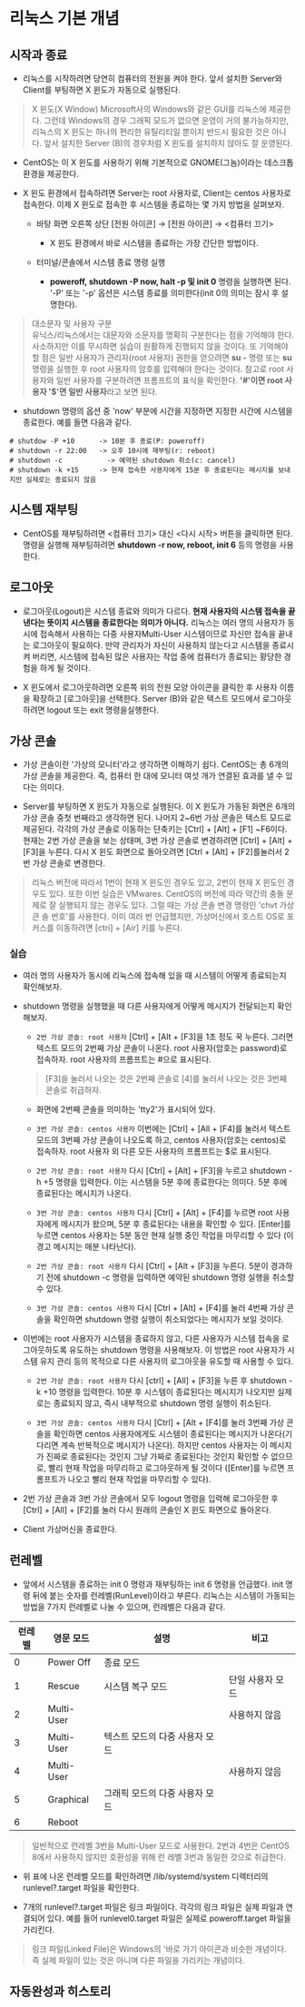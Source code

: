 # 리눅스 기본 개념

## 시작과 종료 
- 리눅스를 시작하려면 당연히 컴퓨터의 전원을 켜야 한다. 앞서 설치한 Server와 Client를 부팅하면 X 윈도가 자동으로 실행된다.

> X 윈도(X Window) Microsoft사의 Windows와 같은 GUI를 리눅스에 제공한다. 그런데 Windows의 경우 그래픽 모드가 없으면 운영이 거의 불가능하지만, 리눅스의 X 윈도는 하나의 편리한 유틸리티일 뿐이지 반드시 필요한 것은 아니다. 앞서 설치한 Server (B)의 경우처럼 X 윈도를 설치하지 않아도 잘 운영된다.

- CentOS는 이 X 윈도를 사용하기 위해 기본적으로 GNOME(그놈)이라는 데스크톱 환경을 제공한다.

- X 윈도 환경에서 접속하려면 Server는 root 사용자로, Client는 centos 사용자로 접속한다. 이제 X 윈도로 접속한 후 시스템을 종료하는 몇 가지 방법을 살펴보자.

	- 바탕 화면 오른쪽 상단 [전원 아이콘] → [전원 아이콘] → \<컴퓨터 끄기\>
		- X 윈도 환경에서 바로 시스템을 종료하는 가장 간단한 방법이다.
	
	- 터미널/콘솔에서 시스템 종료 명령 실행
		- <b>poweroff, shutdown -P now, halt -p 및 init 0</b> 명령을 실행하면 된다. '-P' 또는 '-p' 옵션은 시스템 종료를 의미한다(init 0의 의미는 잠시 후 설명한다).

> 대소문자 및 사용자 구분<br>유닉스/리눅스에서는 대문자와 소문자를 명확히 구분한다는 점을 기억해야 한다. 사소하지만 이를 무시하면 실습이 원활하게 진행되지 않을 것이다. 또 기억해야 할 점은 일반 사용자가 관리자(root 사용자) 권한을 얻으려면 <b>su -</b> 명령 또는 <b>su</b> 명령을 실행한 후 root 사용자의 암호를 입력해야 한다는 것이다. 참고로 root 사용자와 일반 사용자를 구분하려면 프롬프트의 표식을 확인한다. <b>'#'이면 root 사용자 '$'면 일반 사용자</b>라고 보면 된다.

- shutdown 명령의 옵션 중 'now' 부분에 시간을 지정하면 지정한 시간에 시스템을 종료한다. 예를 들면 다음과 같다.

```
# shutdow -P +10      -> 10분 후 종료(P: poweroff)
# shutdown -r 22:00   -> 오후 10시에 재부팅(r: reboot)
# shutdown -c           -> 예약된 shutdown 취소(c: cancel)
# shutdown -k +15     -> 현재 접속한 사용자에게 15분 후 종료된다는 메시지를 보내지만 실제로는 종료되지 않음
```

## 시스템 재부팅

- CentOS를 재부팅하려면 \<컴퓨터 끄기\> 대신 \<다시 시작\> 버튼을 클릭하면 된다. 명령을 실행해 재부팅하려면 <b>shutdown -r now, reboot, init 6</b> 등의 명령을 사용한다.

## 로그아웃

- 로그아웃(Logout)은 시스템 종료와 의미가 다르다. <b>현재 사용자의 시스템 접속을 끝낸다는 뜻이지 시스템을 종료한다는 의미가 아니다.</b> 리눅스는 여러 명의 사용자가 동시에 접속해서 사용하는 다중 사용자Multi-User 시스템이므로 자신만 접속을 끝내는 로그아웃이 필요하다. 만약 관리자가 자신이 사용하지 않는다고 시스템을 종료시켜 버리면, 시스템에 접속된 많은 사용자는 작업 중에 컴퓨터가 종료되는 황당한 경험을 하게 될 것이다.

- X 윈도에서 로그아웃하려면 오른쪽 위의 전원 모양 아이콘을 클릭한 후 사용자 이름을 확장하고 \[로그아웃\]을 선택한다. Server (B)와 같은 텍스트 모드에서 로그아웃하려면 logout 또는 exit 명령을실행한다.


## 가상 콘솔

- 가상 콘솔이란 '가상의 모니터'라고 생각하면 이해하기 쉽다. CentOS는 총 6개의 가상 콘솔을 제공한다. 즉, 컴퓨터 한 대에 모니터 여섯 개가 연결된 효과를 낼 수 있다는 의미다.

- Server를 부팅하면 X 윈도가 자동으로 실행된다. 이 X 윈도가 가동된 화면은 6개의 가상 콘솔 중첫 번째라고 생각하면 된다. 나머지 2~6번 가상 콘솔은 텍스트 모드로 제공된다. 각각의 가상 콘솔로 이동하는 단축키는 [Ctrl] + [Alt] + [F1] ~F6이다. 현재는 2번 가상 콘솔을 보는 상태며, 3번 가상 콘솔로 변경하려면 [Ctrl] + [Alt] + [F3]을 누른다. 다시 X 윈도 화면으로 돌아오려면 [Ctrl + [Alt] + [F2]를눌러서 2번 가상 콘솔로 변경한다. 

>  리눅스 버전에 따라서 1번이 현재 X 윈도인 경우도 있고, 2번이 현재 X 윈도인 경우도 있다. 또한 이번 실습은 VMwares. CentOS의 버전에 따라 약간의 충돌 문제로 잘 실행되지 않는 경우도 있다. 그럴 때는 가상 콘솔 변경 명령인 'chvt 가상 큰 솔 번호'를 사용한다. 이미 여러 번 언급했지만, 가상머신에서 호스트 OS로 포커스를 이동하려면 [ctri] + [Air] 키를 누른다.

### 실습

- 여러 명의 사용자가 동시에 리눅스에 접속해 있을 때 시스템이 어떻게 종료되는지 확인해보자.

- shutdown 명령을 실행했을 때 다른 사용자에게 어떻게 메시지가 전달되는지 확인해보자.
	- <code>2번 가상 콘솔: root 사용자</code> [Ctrl] + [Alt + [F3]을 1초 정도 꾹 누른다. 그러면 텍스트 모드의 2번째 가상 콘솔이 나온다. root 사용자(암호는 password)로 접속하자. root 사용자의 프롬프트는 #으로 표시된다.
	
	> [F3]을 눌러서 나오는 것은 2번째 콘솔로 [4]를 눌러서 나오는 것은 3번째 콘솔로 취급하자.

	- 화면에 2번째 콘솔을 의미하는 'tty2'가 표시되어 있다.
	
	- <code>3번 가상 콘솔: centos 사용자</code> 이번에는 [Ctrl] + [All + [F4]를 눌러서 텍스트 모드의 3번째 가상 콘솔이 나오도록 하고, centos 사용자(암호는 centos)로 접속하자. root 사용자 외 다른 모든 사용자의 프롬프트는 $로 표시된다.
	
	
	- <code>2번 가상 콘솔: root 사용자</code> 다시 [Ctrl] + [Alt] + [F3]을 누르고 shutdown -h +5 명령을 입력한다. 이는 시스템을 5분 후에 종료한다는 의미다. 5분 후에 종료된다는 메시지가 나온다.
	
	- <code>3번 가상 콘솔: centos 사용자</code> 다시 [Ctrl] + [Alt] + [F4]를 누르면 root 사용자에게 메시지가 왔으며, 5분 후 종료된다는 내용을 확인할 수 있다. [Enter]를 누르면 centos 사용자는 5분 동안 현재 실행 중인 작업을 마무리할 수 있다 (이 경고 메시지는 매분 나타난다).
	
	- <code>2번 가상 콘솔: root 사용자</code> 다시 [Ctrl] + [Alt + [F3]을 누른다. 5분이 경과하기 전에 shutdown -c 명령을 입력하면 예약된 shutdown 명령 실행을 취소할 수 있다.
	
	- <code>3번 가상 콘솔: centos 사용자</code> 다시 [Ctrl + [Alt] + [F4]를 눌러 4번째 가상 콘솔을 확인하면 shutdown 명령 실행이 취소되었다는 메시지가 보일 것이다.

- 이번에는 root 사용자가 시스템을 종료하지 않고, 다른 사용자가 시스템 접속을 로그아웃하도록 유도하는 shutdown 명령을 사용해보자. 이 방법은 root 사용자가 시스템 유지 관리 등의 목적으로 다른 사용자의 로그아웃을 유도할 때 사용할 수 있다.
	- <code>2번 가상 콘솔: root 사용자</code> 다시 [ctrl] + [All] + [F3]을 누른 후 shutdown -k +10 명령을 입력한다. 10분 후 시스템이 종료된다는 메시지가 나오지만 실제로는 종료되지 않고, 즉시 내부적으로 shutdown 명령 실행이 취소된다.

	- <code>3번 가상 콘솔: centos 사용자</code> 다시 [Ctrl] + [Alt + [F4]를 눌러 3번째 가상 콘솔을 확인하면 centos 사용자에게도 시스템이 종료된다는 메시지가 나온다(기다리면 계속 반복적으로 메시지가 나온다). 하지만 centos 사용자는 이 메시지가 진짜로 종료된다는 것인지 그냥 가짜로 종료된다는 것인지 확인할 수 없으므로, 빨리 현재 작업을 마무리하고 로그아웃하게 될 것이다 ([Enter]를 누르면 프롬프트가 나오고 빨리 현재 작업을 마무리할 수 있다).

- 2번 가상 콘솔과 3번 가상 콘솔에서 모두 logout 명령을 입력해 로그아웃한 후 [Ctrl] + [All] + [F2]를 눌러 다시 원래의 콘솔인 X 윈도 화면으로 돌아온다.

- Client 가상머신을 종료한다.

## 런레벨

- 앞에서 시스템을 종료하는 init 0 명령과 재부팅하는 init 6 명령을 언급했다. init 명령 뒤에 붙는 숫자를 런레벨(RunLevel)이라고 부른다. 리눅스는 시스템이 가동되는 방법을 7가지 런레벨로 나눌 수 있으며, 런레벨은 다음과 같다.

|런레벨|영문 모드|설명|비고|
|----|----|------|----|
|0|Power Off|종료 모드||
|1|Rescue|시스템 복구 모드|단일 사용자 모드|
|2|Multi-User||사용하지 않음|
|3|Multi-User|텍스트 모드의 다중 사용자 모드||
|4|Multi-User||사용하지 않음|
|5|Graphical|그래픽 모드의 다중 사용자 모드||
|6|Reboot|||

> 일반적으로 런레벨 3번을 Multi-User 모드로 사용한다. 2번과 4번은 CentOS 8에서 사용하지 않지만 호환성을 위해 런 레벨 3번과 동일한 것으로 취급한다.

- 위 표에 나온 런레벨 모드를 확인하려면 /lib/systemd/system 디렉터리의 runlevel?.target 파일을 확인한다.

- 7개의 runlevel?.target 파일은 링크 파일이다. 각각의 링크 파일은 실제 파일과 연결되어 있다. 예를 들어 runlevel0.target 파일은 실제로 poweroff.target 파일을 가리킨다.

> 링크 파일(Linked File)은 Windows의 '바로 가기 아이콘과 비슷한 개념이다. 즉 실제 파일이 있는 것은 아니며 다른 파일을 가리키는 개념이다.

## 자동완성과 히스토리

